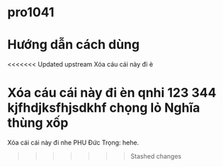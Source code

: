 # pro1041
# Hướng dẫn cách dùng
<<<<<<< Updated upstream
Xóa cáu cái này đi è

Xóa cáu cái này đi èn
qnhi 123 344
kjfhdjksfhjsdkhf
chọng lỏ 
Nghĩa thùng xốp
=======
Xóa cái cái này đi nhe
PHU
Đức Trọng: hehe.
>>>>>>> Stashed changes
